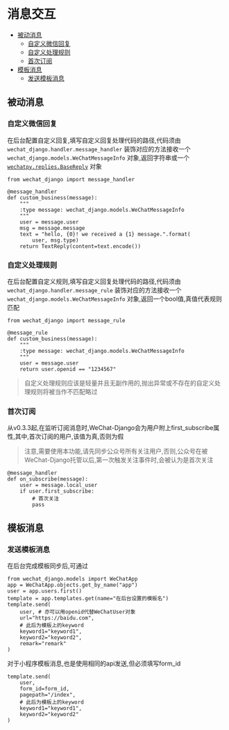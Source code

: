 # 消息交互

- [被动消息](#%e8%a2%ab%e5%8a%a8%e6%b6%88%e6%81%af)
  - [自定义微信回复](#%e8%87%aa%e5%ae%9a%e4%b9%89%e5%be%ae%e4%bf%a1%e5%9b%9e%e5%a4%8d)
  - [自定义处理规则](#%e8%87%aa%e5%ae%9a%e4%b9%89%e5%a4%84%e7%90%86%e8%a7%84%e5%88%99)
  - [首次订阅](#%e9%a6%96%e6%ac%a1%e8%ae%a2%e9%98%85)
- [模板消息](#%e6%a8%a1%e6%9d%bf%e6%b6%88%e6%81%af)
  - [发送模板消息](#%e5%8f%91%e9%80%81%e6%a8%a1%e6%9d%bf%e6%b6%88%e6%81%af)

## 被动消息
### 自定义微信回复
在后台配置自定义回复,填写自定义回复处理代码的路径,代码须由 `wechat_django.handler.message_handler` 装饰对应的方法接收一个 `wechat_django.models.WeChatMessageInfo` 对象,返回字符串或一个 [`wechatpy.replies.BaseReply`](https://wechatpy.readthedocs.io/zh_CN/master/replies.html) 对象

    from wechat_django import message_handler

    @message_handler
    def custom_business(message):
        """
        :type message: wechat_django.models.WeChatMessageInfo
        """
        user = message.user
        msg = message.message
        text = "hello, {0}! we received a {1} message.".format(
            user, msg.type)
        return TextReply(content=text.encode())

### 自定义处理规则
在后台配置自定义规则,填写自定义回复处理代码的路径,代码须由 `wechat_django.handler.message_rule` 装饰对应的方法接收一个 `wechat_django.models.WeChatMessageInfo` 对象,返回一个bool值,真值代表规则匹配

    from wechat_django import message_rule

    @message_rule
    def custom_business(message):
        """
        :type message: wechat_django.models.WeChatMessageInfo
        """
        user = message.user
        return user.openid == "1234567"

> 自定义处理规则应该是轻量并且无副作用的,抛出异常或不存在的自定义处理规则将被当作不匹配略过

### 首次订阅
从v0.3.3起,在监听订阅消息时,WeChat-Django会为用户附上first_subscribe属性,其中,首次订阅的用户,该值为真,否则为假
> 注意,需要使用本功能,请先同步公众号所有关注用户,否则,公众号在被WeChat-Django托管以后,第一次触发关注事件时,会被认为是首次关注

    @message_handler
    def on_subscribe(message):
        user = message.local_user
        if user.first_subscribe:
            # 首次关注
            pass

## 模板消息
### 发送模板消息
在后台完成模板同步后,可通过

    from wechat_django.models import WeChatApp
    app = WeChatApp.objects.get_by_name("app")
    user = app.users.first()
    template = app.templates.get(name="在后台设置的模板名")
    template.send(
        user, # 亦可以用openid代替WeChatUser对象
        url="https://baidu.com",
        # 此后为模板上的keyword
        keyword1="keyword1",
        keyword2="keyword2",
        remark="remark"
    )

对于小程序模板消息,也是使用相同的api发送,但必须填写form_id

    template.send(
        user,
        form_id=form_id,
        pagepath="/index",
        # 此后为模板上的keyword
        keyword1="keyword1",
        keyword2="keyword2"
    )